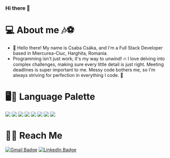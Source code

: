 ### Hi there 👋

# 💻 About me 🎶⚽
  - 👋 Hello there! My name is Csaba Csáka, and I'm a Full Stack Developer based in Miercurea-Ciuc, Harghita, Romania.
  - Programming isn't just work; it's my way to unwind! 🔥 I love delving into complex challenges, making sure every little detail is just right. Meeting deadlines is super important to me. Messy code bothers me, so I'm always striving for perfection in everything I code. 💯

# 🖥️🎨 Language Palette
  ![](https://img.shields.io/badge/PHP-grey?logo=php)
  ![](https://img.shields.io/badge/Laravel-grey?logo=laravel)
  ![](https://img.shields.io/badge/Javascript-grey?logo=javascript)
  ![](https://img.shields.io/badge/HTML5-grey?logo=HTML5)
  ![](https://img.shields.io/badge/CSS3-grey?logo=CSS3)
  ![](https://img.shields.io/badge/MySql-grey?logo=mysql)
  ![](https://img.shields.io/badge/PhpStorm-grey)
  ![](https://img.shields.io/badge/VSCode-grey?logo=visualstudiocode)

# 🤜🤛 Reach Me
  [![Gmail Badge](https://img.shields.io/badge/-Gmail-c14438?style=flat-square&logo=Gmail&logoColor=white)](mailto:csakacsaba2@gmail.com)
  [![LinkedIn Badge](https://img.shields.io/badge/-LinkedIn-blue?style=flat-square&logo=LinkedIn&logoColor=white)](https://www.linkedin.com/in/csaba-cs%C3%A1ka-40027029b/)

  


  
